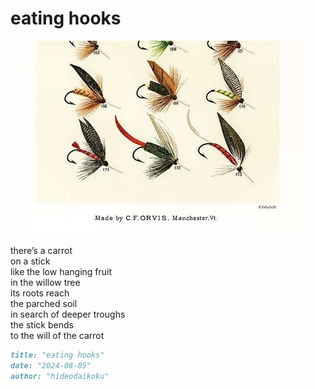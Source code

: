 # eating hooks
![eating hooks](images/eating%20hooks.jpeg)

there’s a carrot</br>
on a stick</br>
like the low hanging fruit</br>
in the willow tree</br>
its roots reach</br>
the parched soil</br>
in search of deeper troughs</br>
the stick bends</br>
to the will of the carrot

```markdown
title: "eating hooks"
date: "2024-08-05"
author: "hideodaikoku"
```